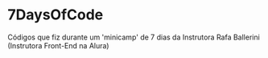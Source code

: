 # 7DaysOfCode
Códigos que fiz durante um 'minicamp' de 7 dias da Instrutora Rafa Ballerini (Instrutora Front-End na Alura) 


